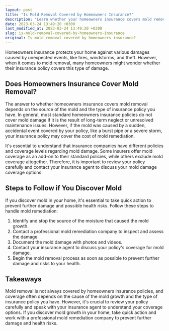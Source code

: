 ```yaml
---
layout: post
title: "Is Mold Removal Covered by Homeowners Insurance?"
description: "Learn whether your homeowners insurance covers mold removal and what steps you should follow if you discover mold in your home."
date: 2023-03-24 13:49:20 +0300
last_modified_at: 2023-03-24 13:49:20 +0300
slug: is-mold-removal-covered-by-homeowners-insurance
original: Is mold removal covered by homeowners insurance?
---
```

Homeowners insurance protects your home against various damages caused by unexpected events, like fires, windstorms, and theft. However, when it comes to mold removal, many homeowners might wonder whether their insurance policy covers this type of damage.

## Does Homeowners Insurance Cover Mold Removal?

The answer to whether homeowners insurance covers mold removal depends on the source of the mold and the type of insurance policy you have. In general, most standard homeowners insurance policies do not cover mold damage if it is the result of long-term neglect or unresolved maintenance issues. However, if the mold was caused by a sudden, accidental event covered by your policy, like a burst pipe or a severe storm, your insurance policy may cover the cost of mold remediation.

It's essential to understand that insurance companies have different policies and coverage levels regarding mold damage. Some insurers offer mold coverage as an add-on to their standard policies, while others exclude mold coverage altogether. Therefore, it is important to review your policy carefully and contact your insurance agent to discuss your mold damage coverage options.

## Steps to Follow if You Discover Mold

If you discover mold in your home, it's essential to take quick action to prevent further damage and possible health risks. Follow these steps to handle mold remediation:

1. Identify and stop the source of the moisture that caused the mold growth.
2. Contact a professional mold remediation company to inspect and assess the damage.
3. Document the mold damage with photos and videos.
4. Contact your insurance agent to discuss your policy's coverage for mold damage.
5. Begin the mold removal process as soon as possible to prevent further damage and risks to your health.

## Takeaways

Mold removal is not always covered by homeowners insurance policies, and coverage often depends on the cause of the mold growth and the type of insurance policy you have. However, it's crucial to review your policy carefully and speak with your insurance agent to understand your coverage options. If you discover mold growth in your home, take quick action and work with a professional mold remediation company to prevent further damage and health risks.